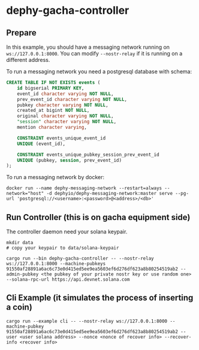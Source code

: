 # dephy-gacha-controller

## Prepare

In this example, you should have a messaging network running on `ws://127.0.0.1:8000`.
You can modify `--nostr-relay` if it is running on a different address.

To run a messaging network you need a postgresql database with schema:

```sql
CREATE TABLE IF NOT EXISTS events (
    id bigserial PRIMARY KEY,
    event_id character varying NOT NULL,
    prev_event_id character varying NOT NULL,
    pubkey character varying NOT NULL,
    created_at bigint NOT NULL,
    original character varying NOT NULL,
    "session" character varying NOT NULL,
    mention character varying,

    CONSTRAINT events_unique_event_id
    UNIQUE (event_id),

    CONSTRAINT events_unique_pubkey_session_prev_event_id
    UNIQUE (pubkey, session, prev_event_id)
);
```

To run a messaging network by docker:

```shell
docker run --name dephy-messaging-network --restart=always --network="host" -d dephyio/dephy-messaging-network:master serve --pg-url 'postgresql://<username>:<password>@<address>/<db>'
```

## Run Controller (this is on gacha equipment side)

The controller daemon need your solana keypair.

```shell
mkdir data
# copy your keypair to data/solana-keypair
```

```shell
cargo run --bin dephy-gacha-controller -- --nostr-relay ws://127.0.0.1:8000 --machine-pubkeys 91550af28891a6ac6c73e0d415ed5ee9ea5603ef6d276df623a8b80254519ab2 --admin-pubkey <the pubkey of your private nostr key or use random one> --solana-rpc-url https://api.devnet.solana.com
```

## Cli Example (it simulates the process of inserting a coin)

```shell
cargo run --example cli -- --nostr-relay ws://127.0.0.1:8000 --machine-pubkey 91550af28891a6ac6c73e0d415ed5ee9ea5603ef6d276df623a8b80254519ab2 --user <user solana address> --nonce <nonce of recover info> --recover-info <recover info>
```
